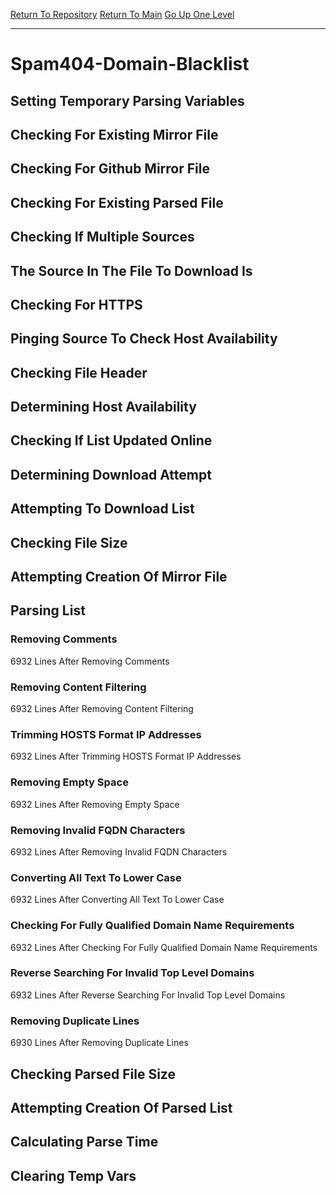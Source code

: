 [Return To Repository](https://github.com/deathbybandaid/piholeparser/)
[Return To Main](https://github.com/deathbybandaid/piholeparser/blob/master/RecentRunLogs/Mainlog.md)
[Go Up One Level](https://github.com/deathbybandaid/piholeparser/blob/master/RecentRunLogs/TopLevelScripts/30-Processing-Blacklists.md)
____________________________________
# Spam404-Domain-Blacklist
## Setting Temporary Parsing Variables
## Checking For Existing Mirror File
## Checking For Github Mirror File
## Checking For Existing Parsed File
## Checking If Multiple Sources
## The Source In The File To Download Is
## Checking For HTTPS
## Pinging Source To Check Host Availability
## Checking File Header
## Determining Host Availability
## Checking If List Updated Online
## Determining Download Attempt
## Attempting To Download List
## Checking File Size
## Attempting Creation Of Mirror File
## Parsing List
### Removing Comments
6932 Lines After Removing Comments
### Removing Content Filtering
6932 Lines After Removing Content Filtering
### Trimming HOSTS Format IP Addresses
6932 Lines After Trimming HOSTS Format IP Addresses
### Removing Empty Space
6932 Lines After Removing Empty Space
### Removing Invalid FQDN Characters
6932 Lines After Removing Invalid FQDN Characters
### Converting All Text To Lower Case
6932 Lines After Converting All Text To Lower Case
### Checking For Fully Qualified Domain Name Requirements
6932 Lines After Checking For Fully Qualified Domain Name Requirements
### Reverse Searching For Invalid Top Level Domains
6932 Lines After Reverse Searching For Invalid Top Level Domains
### Removing Duplicate Lines
6930 Lines After Removing Duplicate Lines
## Checking Parsed File Size
## Attempting Creation Of Parsed List
## Calculating Parse Time
## Clearing Temp Vars
